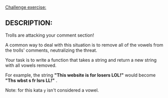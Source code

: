 [Challenge exercise:](https://www.codewars.com/kata/52fba66badcd10859f00097e/train/ruby)

## DESCRIPTION:
Trolls are attacking your comment section!

A common way to deal with this situation is to remove all of the vowels from the trolls' comments, neutralizing the threat.

Your task is to write a function that takes a string and return a new string with all vowels removed.

For example, the string **"This website is for losers LOL!"** would become **"Ths wbst s fr lsrs LL!"** .

Note: for this kata `y` isn't considered a vowel.

